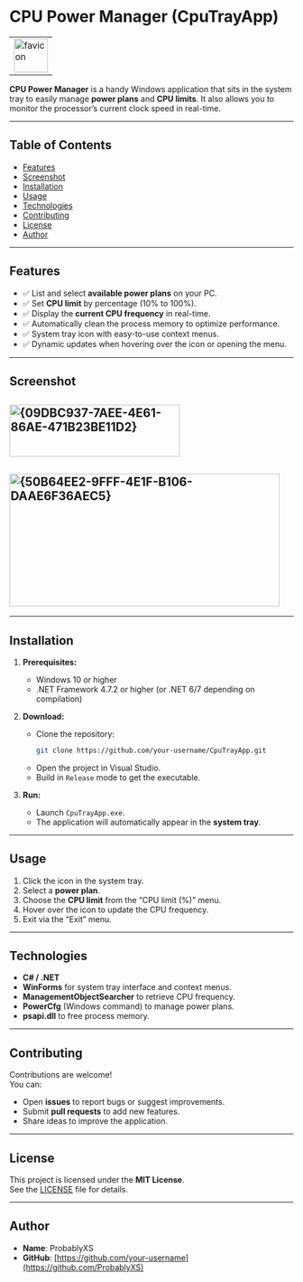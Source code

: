 # CPU Power Manager (CpuTrayApp)

<table align="center">
    <td>
      <img src="https://github.com/user-attachments/assets/ee7386c1-00a3-4356-964d-9c9b8380afe5" width="60" height="60" alt="favicon" />
    </td>
</table>

**CPU Power Manager** is a handy Windows application that sits in the system tray to easily manage **power plans** and **CPU limits**. It also allows you to monitor the processor’s current clock speed in real-time.

---

## Table of Contents
- [Features](#features)
- [Screenshot](#screenshot)
- [Installation](#installation)
- [Usage](#usage)
- [Technologies](#technologies)
- [Contributing](#contributing)
- [License](#license)
- [Author](#author)

---

## Features

- ✅ List and select **available power plans** on your PC.
- ✅ Set **CPU limit** by percentage (10% to 100%).
- ✅ Display the **current CPU frequency** in real-time.
- ✅ Automatically clean the process memory to optimize performance.
- ✅ System tray icon with easy-to-use context menus.
- ✅ Dynamic updates when hovering over the icon or opening the menu.

---

## Screenshot 

## <img width="302" height="92" alt="{09DBC937-7AEE-4E61-86AE-471B23BE11D2}" src="https://github.com/user-attachments/assets/3f90acc1-ad8b-4119-a55b-cd1df3771d8a" />

## <img width="479" height="235" alt="{50B64EE2-9FFF-4E1F-B106-DAAE6F36AEC5}" src="https://github.com/user-attachments/assets/0f9d8a4a-559e-4e9d-9cb0-21e5c003a972" />

---

## Installation

1. **Prerequisites:**  
   - Windows 10 or higher  
   - .NET Framework 4.7.2 or higher (or .NET 6/7 depending on compilation)  

2. **Download:**  
   - Clone the repository:  
     ```bash
     git clone https://github.com/your-username/CpuTrayApp.git
     ```
   - Open the project in Visual Studio.
   - Build in `Release` mode to get the executable.

3. **Run:**  
   - Launch `CpuTrayApp.exe`.
   - The application will automatically appear in the **system tray**.

---

## Usage

1. Click the icon in the system tray.
2. Select a **power plan**.
3. Choose the **CPU limit** from the “CPU limit (%)” menu.
4. Hover over the icon to update the CPU frequency.
5. Exit via the “Exit” menu.

---

## Technologies

- **C# / .NET**  
- **WinForms** for system tray interface and context menus.
- **ManagementObjectSearcher** to retrieve CPU frequency.
- **PowerCfg** (Windows command) to manage power plans.
- **psapi.dll** to free process memory.

---

## Contributing

Contributions are welcome!  
You can:  
- Open **issues** to report bugs or suggest improvements.
- Submit **pull requests** to add new features.
- Share ideas to improve the application.

---

## License

This project is licensed under the **MIT License**.  
See the [LICENSE](LICENSE) file for details.

---

## Author

- **Name**: ProbablyXS  
- **GitHub**: [https://github.com/your-username](https://github.com/ProbablyXS)  
